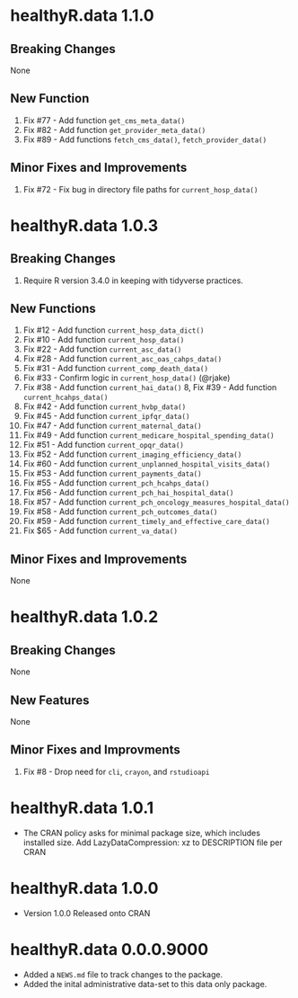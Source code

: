 # healthyR.data 1.1.0

## Breaking Changes
None

## New Function
1. Fix #77 - Add function `get_cms_meta_data()`
2. Fix #82 - Add function `get_provider_meta_data()`
3. Fix #89 - Add functions `fetch_cms_data()`, `fetch_provider_data()`

## Minor Fixes and Improvements
1. Fix #72 - Fix bug in directory file paths for `current_hosp_data()`

# healthyR.data 1.0.3

## Breaking Changes
1. Require R version 3.4.0 in keeping with tidyverse practices.

## New Functions
1. Fix #12 - Add function `current_hosp_data_dict()`
2. Fix #10 - Add function `current_hosp_data()`
3. Fix #22 - Add function `current_asc_data()`
4. Fix #28 - Add function `current_asc_oas_cahps_data()`
5. Fix #31 - Add function `current_comp_death_data()`
6. Fix #33 - Confirm logic in `current_hosp_data()` (@rjake)
7. Fix #38 - Add function `current_hai_data()`
8, Fix #39 - Add function `current_hcahps_data()`
9. Fix #42 - Add function `current_hvbp_data()`
10. Fix #45 - Add function `current_ipfqr_data()`
11. Fix #47 - Add function `current_maternal_data()`
12. Fix #49 - Add function `current_medicare_hospital_spending_data()`
13. Fix #51 - Add function `current_opqr_data()`
14. Fix #52 - Add function `current_imaging_efficiency_data()`
15. Fix #60 - Add function `current_unplanned_hospital_visits_data()`
16. Fix #53 - Add function `current_payments_data()`
17. Fix #55 - Add function `current_pch_hcahps_data()`
18. Fix #56 - Add function `current_pch_hai_hospital_data()`
19. Fix #57 - Add function `current_pch_oncology_measures_hospital_data()`
20. Fix #58 - Add function `current_pch_outcomes_data()`
21. Fix #59 - Add function `current_timely_and_effective_care_data()`
22. Fix $65 - Add function `current_va_data()`

## Minor Fixes and Improvements
None

# healthyR.data 1.0.2

## Breaking Changes
None

## New Features
None

## Minor Fixes and Improvments
1. Fix #8 - Drop need for `cli`, `crayon`, and `rstudioapi`

# healthyR.data 1.0.1
* The CRAN policy asks for minimal package size, which includes installed
size. Add LazyDataCompression: xz to DESCRIPTION file per CRAN


# healthyR.data 1.0.0
* Version 1.0.0 Released onto CRAN

# healthyR.data 0.0.0.9000

* Added a `NEWS.md` file to track changes to the package.
* Added the inital administrative data-set to this data only package.
